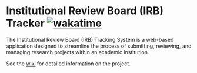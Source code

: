 # Institutional Review Board (IRB) Tracker [![wakatime](https://wakatime.com/badge/user/1d450513-0859-4fa4-a5aa-402cb3ea4b38/project/018e6fdf-1315-439d-b67e-1b7da21b9932.svg)](https://wakatime.com/badge/user/1d450513-0859-4fa4-a5aa-402cb3ea4b38/project/018e6fdf-1315-439d-b67e-1b7da21b9932)

The Institutional Review Board (IRB) Tracking System is a web-based application
designed to streamline the process of submitting, reviewing, and managing
research projects within an academic institution.

See the [wiki](https://github.com/boring-school-work/irb-tracker/wiki) for detailed information on the project.
